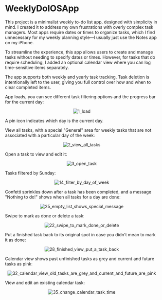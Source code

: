 # WeeklyDoIOSApp

This project is a minimalist weekly to-do list app, designed with simplicity in mind. I created it to address my own frustrations with overly complex task managers. Most apps require dates or times to organize tasks, which I find unnecessary for my weekly planning style—I usually just use the Notes app on my iPhone.

To streamline the experience, this app allows users to create and manage tasks without needing to specify dates or times. However, for tasks that do require scheduling, I added an optional calendar view where you can log time-sensitive items separately.

The app supports both weekly and yearly task tracking. Task deletion is intentionally left to the user, giving you full control over how and when to clear completed items.

App loads, you can see different task filtering options and the progress bar for the current day:  
<p align="center">
  <img src="https://github.com/user-attachments/assets/51652d8d-7e67-48de-99f3-8174aec18d43" alt="1_load">
</p>
A pin icon indicates which day is the current day.

View all tasks, with a special "General" area for weekly tasks that are not associated with a particular day of the week:  
<p align="center">
  <img src="https://github.com/user-attachments/assets/fdcdc4ef-ed0f-4085-8b15-5a514585f063" alt="2_view_all_tasks">
</p>

Open a task to view and edit it:  
<p align="center">
  <img src="https://github.com/user-attachments/assets/3a4bc1cf-cae8-44ef-bdb8-b4ce0f886f97" alt="3_open_task">
</p>

Tasks filtered by Sunday:  
<p align="center">
  <img src="https://github.com/user-attachments/assets/d05de4e8-d6ee-4682-8e90-e03a6be5754c" alt="14_filter_by_day_of_week">
</p>

Confetti sprinkles down after a task has been completed, and a message "Nothing to do!" shows when all tasks for a day are done:  
<p align="center">
  <img src="https://github.com/user-attachments/assets/ced6af8e-ac30-42b5-96c5-bc316330933f" alt="25_empty_list_shows_special_message">
</p>

Swipe to mark as done or delete a task:  
<p align="center">
  <img src="https://github.com/user-attachments/assets/f00149e3-a828-4215-afc7-e47298da5cbb" alt="22_swipe_to_mark_done_or_delete">
</p>

Put a finished task back to its original spot in case you didn't mean to mark it as done:  
<p align="center">
  <img src="https://github.com/user-attachments/assets/5f518356-8c46-4d38-9b0b-6d64bc40a37a" alt="28_finished_view_put_a_task_back">
</p>

Calendar view shows past unfinished tasks as grey and current and future tasks as pink:  
<p align="center">
  <img src="https://github.com/user-attachments/assets/a9e57077-e6a9-4c5e-81a1-29ef03af4845" alt="32_calendar_view_old_tasks_are_grey_and_current_and_future_are_pink">
</p>

View and edit an existing calendar task:  
<p align="center">
  <img src="https://github.com/user-attachments/assets/b3e901e8-95a8-443b-9964-7edff21191bf" alt="35_change_calendar_task_time">
</p>

